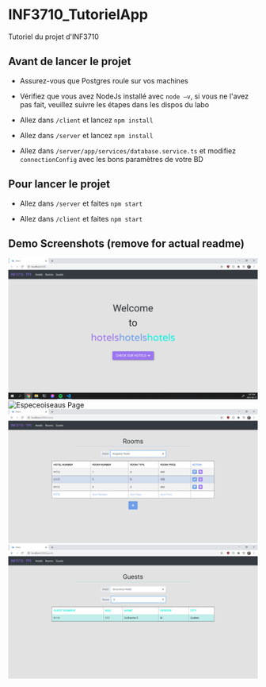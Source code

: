 # INF3710_TutorielApp

Tutoriel du projet d'INF3710

## Avant de lancer le projet

- Assurez-vous que Postgres roule sur vos machines

- Vérifiez que vous avez NodeJs installé avec `node –v`, si vous ne l'avez pas fait, veuillez suivre les étapes dans les dispos du labo

- Allez dans `/client` et lancez `npm install`

- Allez dans `/server` et lancez `npm install​`

- Allez dans `/server/app/services/database.service.ts` et modifiez `connectionConfig` avec les bons paramètres de votre BD​

## Pour lancer le projet

- Allez dans `/server` et faites `npm start`​

- Allez dans `/client` et faites `npm start`​

## Demo Screenshots (remove for actual readme)

![Main Page](./imgs/mainpage.PNG "Welcome Page")
![Especeoiseaus Page](./imgs/especeoiseaux.PNG "Especeoiseaus Page")
![Rooms Page](./imgs/rooms.PNG "Rooms Page")
![Guests Page](./imgs/guests.PNG "Guests Page")
